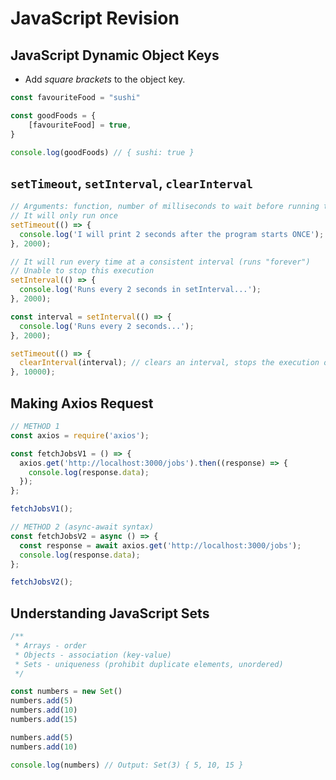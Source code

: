 # JavaScript Revision

## JavaScript Dynamic Object Keys

- Add _square brackets_ to the object key.

```js
const favouriteFood = "sushi"

const goodFoods = {
    [favouriteFood] = true,
}

console.log(goodFoods) // { sushi: true }
```

## `setTimeout`, `setInterval`, `clearInterval`

```js
// Arguments: function, number of milliseconds to wait before running the function.
// It will only run once
setTimeout(() => {
  console.log('I will print 2 seconds after the program starts ONCE');
}, 2000);

// It will run every time at a consistent interval (runs "forever")
// Unable to stop this execution
setInterval(() => {
  console.log('Runs every 2 seconds in setInterval...');
}, 2000);

const interval = setInterval(() => {
  console.log('Runs every 2 seconds...');
}, 2000);

setTimeout(() => {
  clearInterval(interval); // clears an interval, stops the execution of the interval
}, 10000);
```

## Making Axios Request

```js
// METHOD 1
const axios = require('axios');

const fetchJobsV1 = () => {
  axios.get('http://localhost:3000/jobs').then((response) => {
    console.log(response.data);
  });
};

fetchJobsV1();

// METHOD 2 (async-await syntax)
const fetchJobsV2 = async () => {
  const response = await axios.get('http://localhost:3000/jobs');
  console.log(response.data);
};

fetchJobsV2();
```

## Understanding JavaScript Sets

```js
/**
 * Arrays - order
 * Objects - association (key-value)
 * Sets - uniqueness (prohibit duplicate elements, unordered)
 */

const numbers = new Set()
numbers.add(5)
numbers.add(10)
numbers.add(15)

numbers.add(5)
numbers.add(10)

console.log(numbers) // Output: Set(3) { 5, 10, 15 }
```
